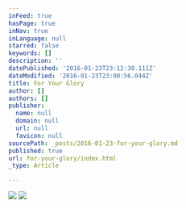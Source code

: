 ```yaml
---
inFeed: true
hasPage: true
inNav: true
inLanguage: null
starred: false
keywords: []
description: ''
datePublished: '2016-01-23T23:12:38.111Z'
dateModified: '2016-01-23T23:00:56.044Z'
title: For Your Glory
author: []
authors: []
publisher:
  name: null
  domain: null
  url: null
  favicon: null
sourcePath: _posts/2016-01-23-for-your-glory.md
published: true
url: for-your-glory/index.html
_type: Article

---
```

![](https://the-grid-user-content.s3-us-west-2.amazonaws.com/10c90d10-6e97-4d71-b48e-e7003deba093.jpg)
![](https://the-grid-user-content.s3-us-west-2.amazonaws.com/1743413b-e6a1-4e9e-804a-2d587189974f.jpg)